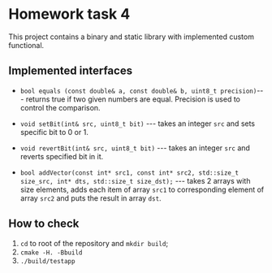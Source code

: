 
# Homework task 4

This project contains a binary and static library with implemented custom functional.

  

## Implemented interfaces

 - `bool equals (const double& a, const double& b, uint8_t precision)`--- returns true if two given numbers are equal. Precision is used to control the comparison.

- `void setBit(int& src, uint8_t bit)` --- takes an integer `src` and sets specific bit to 0 or 1.

- `void revertBit(int& src, uint8_t bit)` --- takes an integer `src` and reverts specified bit in it.

- `bool addVector(const int* src1, const int* src2, std::size_t size_src, int* dts, std::size_t size_dst);` --- takes 2 arrays with size elements, adds each item of array `src1` to corresponding element of array `src2` and puts the result in array `dst`.

## How to check

1. `cd` to root of the repository and `mkdir build`;
2. `cmake -H. -Bbuild`
3. `./build/testapp` 